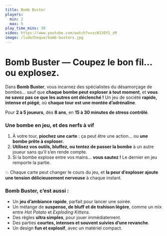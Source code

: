 ```yaml
---
title: Bomb Buster
players:
  min: 2
  max: 5
play_time_mins: 30
video: https://www.youtube.com/watch?v=zcW3JOYS_zM
image: /ludotheque/bomb-busters.jpg
---
```


# **Bomb Buster — Coupez le bon fil… ou explosez.**

Dans **Bomb Buster**, vous incarnez des spécialistes du désamorçage de bombes… sauf que **chaque bombe peut exploser à tout moment**, et **vous ne savez pas ce que les autres ont déclenché !** Un jeu de société **rapide, intense et piégé**, où **chaque tour est une montée d’adrénaline**.

Pour **2 à 5 joueurs**, dès **8 ans**, en **15 à 30 minutes de stress contrôlé**.

### Une bombe en jeu, et des nerfs à vif

1. À votre tour, **piochez une carte** : ça peut être une action… ou **une bombe prête à exploser.**
2. **Utilisez vos outils, bluffez, ou tentez de passer la bombe** à un autre joueur sans qu’il s’en rende compte.
3. Si la bombe explose entre vos mains… **vous sautez !** Le dernier en jeu remporte la partie.

💥 Chaque carte peut changer le cours du jeu, et **la peur d’exploser ajoute une tension délicieusement nerveuse** à chaque instant.

### Bomb Buster, c’est aussi :

- Un **jeu d’ambiance rapide**, parfait pour lancer une soirée.
- Un mélange de **suspense, de bluff et de trahison légère**, comme un mix entre *Hot Potato* et *Exploding Kittens*.
- Des règles **ultra simples**, pour jouer immédiatement.
- Des parties **courtes, intenses et souvent suivies d’une revanche**.
- Un design **fun et explosif**, avec un matériel compact.
